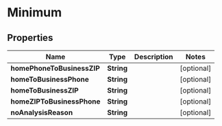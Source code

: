 

# Minimum


## Properties

| Name | Type | Description | Notes |
|------------ | ------------- | ------------- | -------------|
|**homePhoneToBusinessZIP** | **String** |  |  [optional] |
|**homeToBusinessPhone** | **String** |  |  [optional] |
|**homeToBusinessZIP** | **String** |  |  [optional] |
|**homeZIPToBusinessPhone** | **String** |  |  [optional] |
|**noAnalysisReason** | **String** |  |  [optional] |




